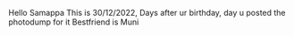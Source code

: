 Hello Samappa
This is 30/12/2022, Days after ur birthday, day u posted the photodump for it
Bestfriend is Muni 

